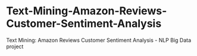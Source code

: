 # Text-Mining-Amazon-Reviews-Customer-Sentiment-Analysis
Text Mining: Amazon Reviews Customer Sentiment Analysis - NLP Big Data project
